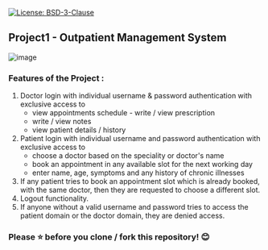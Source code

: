 [![License: BSD-3-Clause](https://img.shields.io/badge/License-BSD_3--Clause-yellow.svg?style=for-the-badge)](https://opensource.org/licenses/BSD-3-Clause)

## Project1 - Outpatient Management System

![image](https://user-images.githubusercontent.com/82455813/128600949-bdaa0713-91ba-43a7-a954-61b224aee2a0.jpeg)

### Features of the Project :
1. Doctor login with individual username & password authentication with exclusive access to
      - view appointments schedule - write / view prescription
      - write / view notes
      - view patient details / history
2. Patient login with individual username and password authentication with exclusive access to
      - choose a doctor based on the speciality or doctor's name
      - book an appointment in any available slot for the next working day
      - enter name, age, symptoms and any history of chronic illnesses
3. If any patient tries to book an appointment slot which is already booked, with the same doctor, then they are requested to choose a different slot.
4. Logout functionality.
5. If anyone without a valid username and password tries to access the patient domain or the doctor domain, they are denied access.

### Please ⭐ before you clone / fork this repository! 😊
